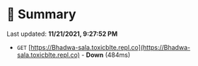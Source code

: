 # 📖 Summary
Last updated: **11/21/2021, 9:27:52 PM**

- `GET` [https://Bhadwa-sala.toxicblte.repl.co](https://Bhadwa-sala.toxicblte.repl.co) - **Down** (484ms)
